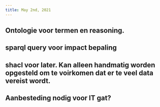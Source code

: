 ```yaml
---
title: May 2nd, 2021
---
```


## Ontologie voor termen en reasoning.
## sparql query voor impact bepaling
## shacl voor later. Kan alleen handmatig worden opgesteld om te voirkomen dat er te veel data vereist wordt.
## Aanbesteding nodig voor IT gat?
